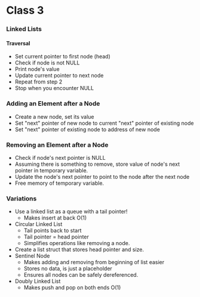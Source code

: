 # Class 3

### Linked Lists
#### Traversal
- Set current pointer to first node (head)
- Check if node is not NULL
- Print node's value
- Update current pointer to next node
- Repeat from step 2
- Stop when you encounter NULL

### Adding an Element after a Node
- Create a new node, set its value
- Set "next" pointer of new node to current "next" pointer of existing
  node
- Set "next" pointer of existing node to address of new node

### Removing an Element after a Node
- Check if node's next pointer is NULL
- Assuming there is something to remove, store value of node's next
  pointer in temporary variable.
- Update the node's next pointer to point to the node after the next
  node
- Free memory of temporary variable.

### Variations
- Use a linked list as a queue with a tail pointer!
  - Makes insert at back O(1)
- Circular Linked List
  - Tail points back to start
  - Tail pointer = head pointer
  - Simplifies operations like removing a node.
- Create a list struct that stores head pointer and size.
- Sentinel Node
  - Makes adding and removing from beginning of list easier
  - Stores no data, is just a placeholder
  - Ensures all nodes can be safely dereferenced.
- Doubly Linked List
  - Makes push and pop on both ends O(1)

